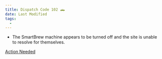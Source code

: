```yaml
---
title: Dispatch Code 102 🛻
date: Last Modified 
tags:
  -
---
```

- The SmartBrew machine appears to be turned off and the site is unable to resolve for themselves.

[Action Needed](/smartbrew/kb/turn-on-machine#action-needed)